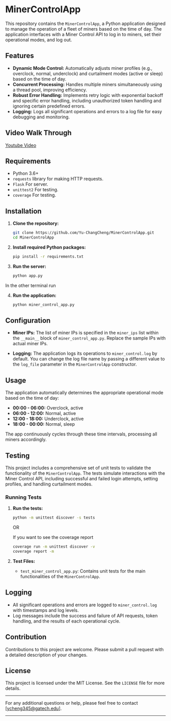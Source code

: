 
# MinerControlApp

This repository contains the `MinerControlApp`, a Python application designed to manage the operation of a fleet of miners based on the time of day. The application interfaces with a Miner Control API to log in to miners, set their operational modes, and log out.

## Features

- **Dynamic Mode Control:** Automatically adjusts miner profiles (e.g., overclock, normal, underclock) and curtailment modes (active or sleep) based on the time of day.
- **Concurrent Processing:** Handles multiple miners simultaneously using a thread pool, improving efficiency.
- **Robust Error Handling:** Implements retry logic with exponential backoff and specific error handling, including unauthorized token handling and ignoring certain predefined errors.
- **Logging:** Logs all significant operations and errors to a log file for easy debugging and monitoring.

## Video Walk Through
[Youtube Video](https://youtu.be/rvQJKnbbFNc)

## Requirements

- Python 3.6+
- `requests` library for making HTTP requests.
- `Flask` For server.
- `unittest2` For testing.
- `coverage` For testing.

## Installation

1. **Clone the repository:**

   ```bash
   git clone https://github.com/Yu-ChangCheng/MinerControlApp.git
   cd MinerControlApp
   ```

2. **Install required Python packages:**

   ```bash
   pip install -r requirements.txt
   ```

3. **Run the server:**

   ```bash
   python app.py
   ```

In the other terminal run

4. **Run the application:**

   ```bash
   python miner_control_app.py
   ```

## Configuration

- **Miner IPs:** The list of miner IPs is specified in the `miner_ips` list within the `__main__` block of `miner_control_app.py`. Replace the sample IPs with actual miner IPs.
  
- **Logging:** The application logs its operations to `miner_control.log` by default. You can change the log file name by passing a different value to the `log_file` parameter in the `MinerControlApp` constructor.

## Usage

The application automatically determines the appropriate operational mode based on the time of day:

- **00:00 - 06:00:** Overclock, active
- **06:00 - 12:00:** Normal, active
- **12:00 - 18:00:** Underclock, active
- **18:00 - 00:00:** Normal, sleep

The app continuously cycles through these time intervals, processing all miners accordingly.

## Testing

This project includes a comprehensive set of unit tests to validate the functionality of the `MinerControlApp`. The tests simulate interactions with the Miner Control API, including successful and failed login attempts, setting profiles, and handling curtailment modes.

### Running Tests

1. **Run the tests:**

   ```bash
   python -m unittest discover -s tests
   ```
   
   OR 

   If you want to see the coverage report

   ```bash
   coverage run -m unittest discover -v 
   coverage report -m 
   ```


2. **Test Files:**

   - `test_miner_control_app.py`: Contains unit tests for the main functionalities of the `MinerControlApp`.

## Logging

- All significant operations and errors are logged to `miner_control.log` with timestamps and log levels.
- Log messages include the success and failure of API requests, token handling, and the results of each operational cycle.

## Contribution

Contributions to this project are welcome. Please submit a pull request with a detailed description of your changes.

## License

This project is licensed under the MIT License. See the `LICENSE` file for more details.

---

For any additional questions or help, please feel free to contact [ycheng345@gatech.edu].

---
